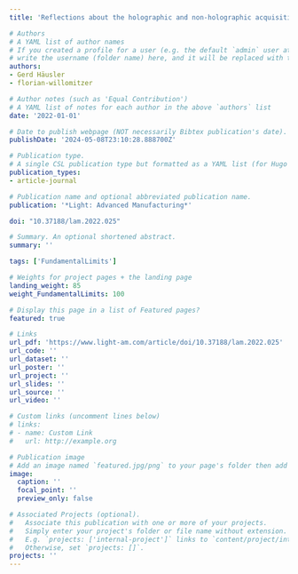 ```yaml
---
title: 'Reflections about the holographic and non-holographic acquisition of surface topography: where are the limits?'

# Authors
# A YAML list of author names
# If you created a profile for a user (e.g. the default `admin` user at `content/authors/admin/`), 
# write the username (folder name) here, and it will be replaced with their full name and linked to their profile.
authors:
- Gerd Häusler
- florian-willomitzer

# Author notes (such as 'Equal Contribution')
# A YAML list of notes for each author in the above `authors` list
date: '2022-01-01'

# Date to publish webpage (NOT necessarily Bibtex publication's date).
publishDate: '2024-05-08T23:10:28.888700Z'

# Publication type.
# A single CSL publication type but formatted as a YAML list (for Hugo requirements).
publication_types:
- article-journal

# Publication name and optional abbreviated publication name.
publication: '*Light: Advanced Manufacturing*'

doi: "10.37188/lam.2022.025"

# Summary. An optional shortened abstract.
summary: ''

tags: ['FundamentalLimits']

# Weights for project pages + the landing page
landing_weight: 85
weight_FundamentalLimits: 100

# Display this page in a list of Featured pages?
featured: true

# Links
url_pdf: 'https://www.light-am.com/article/doi/10.37188/lam.2022.025'
url_code: ''
url_dataset: ''
url_poster: ''
url_project: ''
url_slides: ''
url_source: ''
url_video: ''

# Custom links (uncomment lines below)
# links:
# - name: Custom Link
#   url: http://example.org

# Publication image
# Add an image named `featured.jpg/png` to your page's folder then add a caption below.
image:
  caption: ''
  focal_point: ''
  preview_only: false

# Associated Projects (optional).
#   Associate this publication with one or more of your projects.
#   Simply enter your project's folder or file name without extension.
#   E.g. `projects: ['internal-project']` links to `content/project/internal-project/index.md`.
#   Otherwise, set `projects: []`.
projects: ''
---
```

